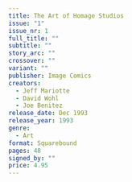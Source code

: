 ```yaml
---
title: The Art of Homage Studios
issue: "1"
issue_nr: 1
full_title: ""
subtitle: ""
story_arc: ""
crossover: ""
variant: ""
publisher: Image Comics
creators:
  - Jeff Mariotte
  - David Wohl
  - Joe Benitez
release_date: Dec 1993
release_year: 1993
genre:
  - Art
format: Squarebound
pages: 48
signed_by: ""
price: 4.95
---
```

